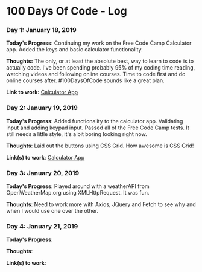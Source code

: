# 100 Days Of Code - Log

### Day 1: January 18, 2019

**Today's Progress**: Continuing my work on the Free Code Camp Calculator app. Added the keys and basic calculator functionality.

**Thoughts:** The only, or at least the absolute best, way to learn to code is to actually code. I've been spending probably 95% of my coding time reading, watching videos and following online courses. Time to code first and do online courses after. #100DaysOfCode sounds like a great plan.

**Link to work:** [Calculator App](https://github.com/MikeDeGan/FCC-Calculator)

### Day 2: January 19, 2019

**Today's Progress**:  Added functionality to the calculator app. Validating input and adding keypad input. Passed all of the Free Code Camp tests. It still needs a little style, it's a bit boring looking right now.

**Thoughts**: Laid out the buttons using CSS Grid. How awesome is CSS Grid!

**Link(s) to work**: [Calculator App](https://github.com/MikeDeGan/FCC-Calculator)

### Day 3: January 20, 2019

**Today's Progress**:  Played around with a weatherAPI from OpenWeatherMap.org using XMLHttpRequest. It was fun.

**Thoughts**: Need to work more with Axios, JQuery and Fetch to see why and when I would use one over the other.

### Day 4: January 21, 2019

**Today's Progress**:  

**Thoughts**: 

**Link(s) to work**:
